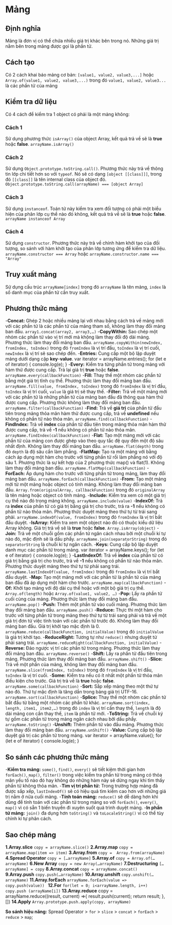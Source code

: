 # Mảng

## Định nghĩa
Mảng là đơn vị có thể chứa nhiều giá trị khác bên trong nó. Những giá trị nằm bên trong mảng được gọi là phần tử.

## Cách tạo
Có 2 cách khai báo mảng cơ bản:
`[value1, value2, value3,...]`
hoặc
`Array.of(value1, value2, value3,...)`
trong đó `value1, value2, value3...` là các phần tử của mảng

## Kiểm tra dữ liệu
Có 4 cách để kiểm tra 1 object có phải là một mảng không:
### Cách 1
Sử dụng phương thức `isArray()` của object Array, kết quả trả về sẽ là **true** hoặc **false**.
`arrayName.isArray()`
### Cách 2
Sử dụng `Object.prototype.toString.call()`. Phương thức này trả về thông tin lớp chi tiết hơn so với `typeof`. Nó sẽ có dạng `[object [[class]]]`, trong đó `[[class]]` là tên internal class của object đó.
`Object.prototype.toString.call(arrayName) === [object Array]`
### Cách 3
Sử dụng `instanceof`. Toán tử này kiểm tra xem đối tượng có phải một biểu hiện của phân lớp cụ thể nào đó không, kết quả trả về sẽ là **true** hoặc **false**.
`arrayName instanceof Array`
### Cách 4
Sử dụng `constructor`. Phương thức này trả về chính hàm khởi tạo của đối tượng, so sánh với hàm khởi tạo của phân lớp tương ứng để kiểm tra dữ liệu.
`arrayName.constructor === Array`
hoặc
`arrayName.constructor.name === "Array"`

## Truy xuất mảng
Sử dụng cấu trúc `arrayName[index]` trong đó `arrayName` là tên mảng, `index` là số danh mục của phần tử cần truy xuất.

## Phương thức mảng
-**Concat:** Ghép 2 hoặc nhiều mảng lại với nhau bằng cách trả về mảng mới với các phần tử là các phần tử của mảng tham số, không làm thay đổi mảng ban đầu.
`array1.concat(array2, array3,…)`
-**CopyWithin:** Sao chép một nhóm các phần tử vào vị trí mới mà không làm thay đổi độ dài mảng. Phương thức làm thay đổi mảng ban đầu.
`arrayName.copyWithin(newIndex, fromIndex, toIndex)`
trong đó `fromIndex` là vị trí đầu, `toIndex` là vị trí cuối, `newIndex` là vị trí sẽ sao chép đến.
-**Entries:** Cung cấp một bộ lặp duyệt mảng dưới dạng cặp **key**-**value**.
    var iterator = arrayName.entries();
    for (let e of iterator) {
        console.log(e);
    }
-**Every:** Kiểm tra từng phần tử trong mảng với hàm thử được cung cấp. Trả lại giá trị **true** hoặc **false**.
`arrayName.every(callbackFunction)`
-**Fill:** Thay thế một nhóm các phần tử bằng một giá trị tĩnh cụ thể. Phương thức làm thay đổi mảng ban đầu.
`arrayName.fill(value, fromIndex, toIndex)`
trong đó `fromIndex` là vị trí đầu, `toIndex` là vị trí cuối, `value` là giá trị sẽ thay thế.
-**Filter:** Trả về một mảng mới với các phần tử là những phần tử của mảng ban đầu đã thông qua hàm thử được cung cấp. Phương thức không làm thay đổi mảng ban đầu.
`arrayName.filter(callbackFunction)`
-**Find:** Trả về **giá trị** của phần tử đầu tiên trong mảng thỏa mãn hàm thử được cung cấp, trả về **undefined** nếu không có phần tử nào thỏa mãn.
`arrayName.find(callbackFunction)`
-**FindIndex:** Trả về **index** của phần tử đầu tiên trong mảng thỏa mãn hảm thử được cung cấp, trả về **-1** nếu không có phần tử nào thỏa mãn.
`arrayName.findIndex(callbackFunction)`
-**Flat:** Tạo một mảng mới với các phần tử của mảng con được ghép vào theo quy tắc đệ quy đến một độ sâu nhất định. Không làm thay đổi mảng ban đầu.
`arrayName.flat(depth)`
trong đó `depth` là độ sâu cần làm phẳng.
-**FlatMap:** Tạo ra một mảng với bằng cách áp dụng một hàm cho trước với từng phần tử rồi làm phẳng nó với độ sâu 1. Phương thức là sự kết hợp của 2 phương thức map() và flat(1). Không làm thay đổi mảng ban đầu.
`arrayName.flatMap(callbackFunction)`
-**ForEach:** Áp dụng hàm cho trước với từng phần tử trong mảng, làm thay đổi mảng ban đầu.
`arrayName.forEach(callbackFunction)`
-**From:** Tạo một mảng mới từ một mảng hoặc object có tính mảng. Không làm thay đổi mảng ban đầu.
`Array.from(originalArray, callbackFunction)`
trong đó `originalArray` là tên mảng hoặc object có tính mảng.
-**Include:** Kiểm tra xem có một giá trị cụ thể nào đó trong mảng không.
`arrayName.include(value)`
-**IndexOf:** Trả ra **index** của phần tử có giá trị bằng giá trị cho trước, trả ra **-1** nếu không có phần tử nào thỏa mãn. Phương thức duyệt mảng theo thứ tự từ trái sang phải.
`arrayName.indexOf(value, fromIndex)`
trong đó `fromIndex` là vị trí bắt đầu duyệt.
-**IsArray:** Kiểm tra xem một object nào đó có thuộc kiểu dữ liệu Array không. Giá trị trả về sẽ là **true** hoặc **false**.
`Array.isArray(object)`
-**Join:** Trả về một chuỗi gồm các phần tử ngăn cách nhau bởi một chuỗi kí tự nào đó, mặc định sẽ là dấu phẩy.
`arrayName.join(separatorString)`
trong đó `separatorString` là chuỗi kí tự ngăn cách.
-**Keys:** Cung cấp bộ lặp duyệt danh mục các phần tử trong mảng.
    var iterator = arrayName.keys();
    for (let e of iterator) {
        console.log(e);
    }
-**LastIndexOf:** Trả về **index** của phần tử có giá trị bằng giá trị cho trước, trả về **-1** nếu không có phần tử nào thỏa mãn. Phương thức duyệt mảng theo thứ tự từ phải sang trái.
`arrayName.lastIndexOf(value, fromIndex)`
trong đó `fromIndex` là vị trí bắt đầu duyệt.
-**Map:** Tạo một mảng mới với các phần tử là phần tử của mảng ban đầu đã áp dụng một hàm cho trước.
`arrayName.map(callbackFunction)`
-**Of:** Khởi tạo mảng với độ dài cụ thể hoặc với một bộ giá trị cụ thể.
`Array.of(length)` 
hoặc 
`Array.of(value1, value2, …)`
-**Pop:** Lấy ra phần tử cuối cùng của mảng. Phương thức làm thay đổi mảng ban đầu.
`arrayName.pop()`
-**Push:** Thêm một phần tử vào cuối mảng. Phương thức làm thay đổi mảng ban đầu.
`arrayName.push()`
-**Reduce:** Thực thi một hàm cho trước với từng phần tử trong mảng theo thứ tự từ trái sang phải và trả về một giá trị đơn từ việc tính toán với các phần tử trước đó. Không làm thay đổi mảng ban đầu. Giá trị khởi tạo mặc định là 0.
`arrayName.reduce(callbackFunction, initialValue)`
trong đó `initialValue` là giá trị khởi tạo.
-**ReduceRight:** Tương tự như `reduce()` nhưng duyệt từ phải sang trái.
`arrayName.reduceRight(callbackFunction, initialValue)`
-**Reverse:** Đảo ngược vị trí các phần tử trong mảng. Phương thức làm thay đổi mảng ban đầu.
`arrayName.reverse()`
-**Shift:** Lấy ra phần tử đầu tiên trong mảng. Phương thức làm thay đổi mảng ban đầu.
`arrayName.shift()`
-**Slice:** Trả về một phần của mảng, không làm thay đổi mảng ban đầu.
`arrayName.slice(fromIndex, toIndex)`
trong đó `fromIndex` là vị trí đầu, `toIndex` là vị trí cuối.
-**Some:** Kiểm tra nếu có ít nhất một phần tử thỏa mãn điều kiện cho trước. Giá trị trả về là **true** hoặc **false**.
`arrayName.some(callbackFunction)`
-**Sort:** Sắp xếp mảng theo một thứ tự nào đó. Thứ tự mặc định là tăng dần trong bảng giá trị UTF-16.
`arrayName.sort(callbackFunction)`
-**Splice:** Thay thế một nhóm các phần tử bắt đầu từ bằng một nhóm các phần tử khác.
`arrayName.sort(index, length, item1, item2,…)`
trong đó `index` là vị trí cần thay thế, `length` là độ dài mảng con cần thay thế, `item` là phần tử mới.
-**ToString:** Trả về chuỗi ký tự gồm các phần tử trong mảng ngăn cách nhau bởi dấu phẩy.
`arrayName.toString()`
-**Unshift:** Thêm phần tử vào đầu mảng. Phương thức làm thay đổi mảng ban đầu.
`arrayName.unShift()`
-**Value:** Cung cấp bộ lặp duyệt giá trị các phần tử trong mảng.
    var iterator = arrayName.value();
    for (let e of iterator) {
        console.log(e);
    }

## So sánh các phương thức mảng
-**Kiểm tra mảng:** `some()`, `find()`, `every()` sẽ tiết kiệm thời gian hơn `forEach()`, `map()`, `filter()` trong việc kiểm tra phần tử trong mảng có thỏa mãn yếu tố nào đó hay không do những hàm này sẽ dừng ngay khi tìm thấy phần tử không thỏa mãn.
-**Tìm vị trí phần tử:** Trong trường hợp mảng đã được sắp xếp, `lastIndexOf()` sẽ có hiệu quả tìm kiếm cao hơn với những giá trị nằm ở nửa cuối mảng.
-**Tính toán mảng:** `reduce()` sẽ dễ dàng hơn khi dùng để tính toán với các phần tử trong mảng so với `forEach()`, `every()`, `map()` vì có sẵn 1 biến truyền đi xuyên suốt quá trình duyệt mảng.
-**In phần tử mảng:** `join()` đa dụng hơn `toString()` và `toLocaleString()` vì có thể tùy chỉnh kí tự phân cách.

## Sao chép mảng
**1.Array.slice**
`copy = arrayName.slice()`
**2.Array.map**
`copy = arrayName.map(item => item)`
**3.Array.from**
`copy =  Array.from(arrayName)`
**4.Spread Operator**
`copy = […arrayName]`
**5.Array.of**
`copy = Array.of(…arrayName)`
**6.New Array**
`copy = new Array(…arrayName)`
**7.Destructuring**
`[…arrayName] = copy`
**8.Array.concat**
`copy = arrayName.concat()`
**9.Array.push**
`copy.push(…arrayName)`
**10.Array.unshift**
`copy.unshift(…arrayName)`
**11.Array.forEach**
`arrayName.forEach(value => copy.push(value)) `
**12.For**
`for(let = 0; i<arrayName.length, i++) copy.push (arrayName[i])`
**13.Array.reduce**
    copy = arrayName.reduce((result, current) =>{
    result.push(current); 
    return result;
    }, [])
**14.Apply**
`Array.prototype.push.apply(copy, arrayName)`

**So sánh hiệu năng:** Spread Operator > `for` > `slice` > `concat` > `forEach` > `reduce` > `map`;

